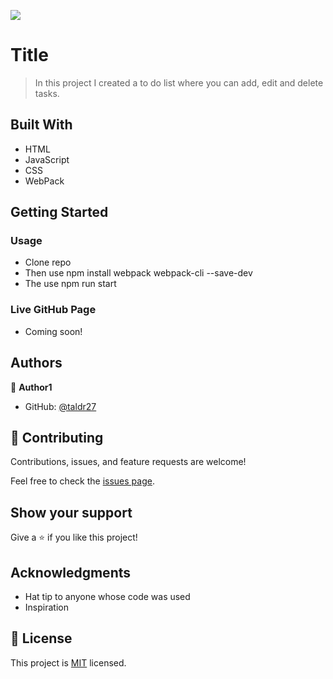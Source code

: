 ![](https://img.shields.io/badge/Microverse-blueviolet)

# Title

> In this project I created a to do list where you can add, edit and delete tasks.

## Built With

- HTML
- JavaScript
- CSS
- WebPack

## Getting Started

### Usage
- Clone repo
- Then use npm install webpack webpack-cli --save-dev
- The use npm run start

### Live GitHub Page
- Coming soon!

## Authors

👤 **Author1**

- GitHub: [@taldr27](https://github.com/taldr27)

## 🤝 Contributing

Contributions, issues, and feature requests are welcome!

Feel free to check the [issues page](../../issues/).

## Show your support

Give a ⭐️ if you like this project!

## Acknowledgments

- Hat tip to anyone whose code was used
- Inspiration

## 📝 License

This project is [MIT](./LICENSE) licensed.